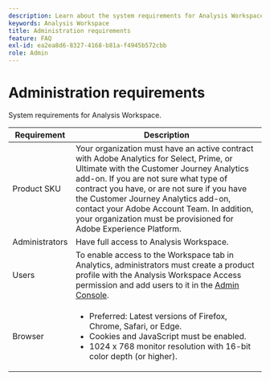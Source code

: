 ```yaml
---
description: Learn about the system requirements for Analysis Workspace.
keywords: Analysis Workspace
title: Administration requirements
feature: FAQ
exl-id: ea2ea8d6-8327-4168-b81a-f4945b572cbb
role: Admin
---
```

# Administration requirements

System requirements for Analysis Workspace.

| Requirement | Description |
|--- |--- |
| Product SKU | Your organization must have an active contract with Adobe Analytics for Select, Prime, or Ultimate with the Customer Journey Analytics add-on. If you are not sure what type of contract you have, or are not sure if you have the Customer Journey Analytics add-on, contact your Adobe Account Team. In addition, your organization must be provisioned for Adobe Experience Platform.|
| Administrators | Have full access to Analysis Workspace. |
| Users | To enable access to the Workspace tab in Analytics, administrators must create a product profile with the Analysis Workspace Access permission and add users to it in the [Admin Console](https://experienceleague.adobe.com/docs/analytics/admin/admin-console/permissions/product-profile.html). |
| Browser | <ul><li>Preferred: Latest versions of Firefox, Chrome, Safari, or Edge.</li><li>Cookies and JavaScript must be enabled.</li><li>1024 x 768 monitor resolution with 16-bit color depth (or higher).</li></ul> |
